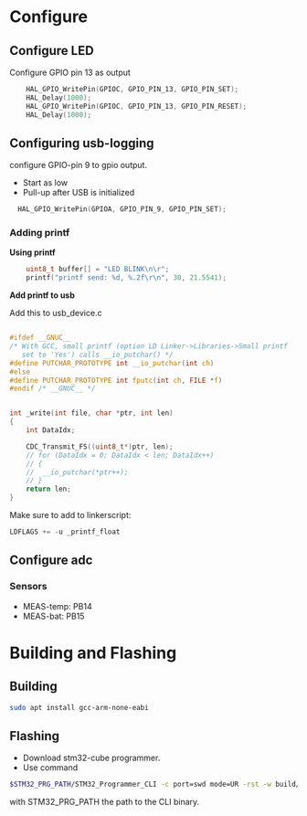 # Configure
## Configure LED
Configure GPIO pin 13 as output

```c
    HAL_GPIO_WritePin(GPIOC, GPIO_PIN_13, GPIO_PIN_SET);
    HAL_Delay(1000);
    HAL_GPIO_WritePin(GPIOC, GPIO_PIN_13, GPIO_PIN_RESET);
    HAL_Delay(1000);
```
## Configuring usb-logging
configure GPIO-pin 9 to gpio output.
- Start as low
- Pull-up after USB is initialized
```c
  HAL_GPIO_WritePin(GPIOA, GPIO_PIN_9, GPIO_PIN_SET);
```

### Adding printf

**Using printf**

```c
    uint8_t buffer[] = "LED BLINK\n\r";
    printf("printf send: %d, %.2f\r\n", 30, 21.5541);
```
**Add printf to usb**

Add this to usb_device.c
```c

#ifdef __GNUC__
/* With GCC, small printf (option LD Linker->Libraries->Small printf
   set to 'Yes') calls __io_putchar() */
#define PUTCHAR_PROTOTYPE int __io_putchar(int ch)
#else
#define PUTCHAR_PROTOTYPE int fputc(int ch, FILE *f)
#endif /* __GNUC__ */


int _write(int file, char *ptr, int len)
{
	int DataIdx;

    CDC_Transmit_FS((uint8_t*)ptr, len);
	// for (DataIdx = 0; DataIdx < len; DataIdx++)
	// {
	// 	__io_putchar(*ptr++);
	// }
	return len;
}
```
Make sure to add to linkerscript:
```c
LDFLAGS += -u _printf_float
```

## Configure adc
### Sensors
- MEAS-temp: PB14
- MEAS-bat: PB15


# Building and Flashing
## Building
```bash
sudo apt install gcc-arm-none-eabi
```
## Flashing
- Download stm32-cube programmer.
- Use command
```bash
$STM32_PRG_PATH/STM32_Programmer_CLI -c port=swd mode=UR -rst -w build/uart_usb.bin 0x08000000
```
with STM32_PRG_PATH the path to the CLI binary.